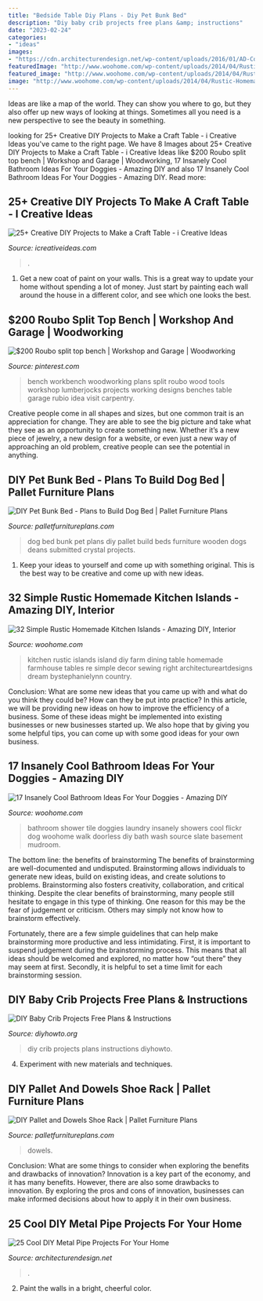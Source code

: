 ```yaml
---
title: "Bedside Table Diy Plans - Diy Pet Bunk Bed"
description: "Diy baby crib projects free plans &amp; instructions"
date: "2023-02-24"
categories:
- "ideas"
images:
- "https://cdn.architecturendesign.net/wp-content/uploads/2016/01/AD-Cool-DIY-Metal-Projects-For-Your-Home-04.jpg"
featuredImage: "http://www.woohome.com/wp-content/uploads/2014/04/Rustic-Homemade-Kitchen-Islands-30.jpg"
featured_image: "http://www.woohome.com/wp-content/uploads/2014/04/Rustic-Homemade-Kitchen-Islands-30.jpg"
image: "http://www.woohome.com/wp-content/uploads/2014/04/Rustic-Homemade-Kitchen-Islands-30.jpg"
---
```



Ideas are like a map of the world. They can show you where to go, but they also offer up new ways of looking at things. Sometimes all you need is a new perspective to see the beauty in something.

	

		
looking for 25+ Creative DIY Projects to Make a Craft Table - i Creative Ideas you've came to the right page. We have 8 Images about 25+ Creative DIY Projects to Make a Craft Table - i Creative Ideas like $200 Roubo split top bench | Workshop and Garage | Woodworking, 17 Insanely Cool Bathroom Ideas For Your Doggies - Amazing DIY and also 17 Insanely Cool Bathroom Ideas For Your Doggies - Amazing DIY. Read more:
		
    
## 25+ Creative DIY Projects To Make A Craft Table - I Creative Ideas

<img loading=lazy src="https://www.icreativeideas.com/wp-content/uploads/2016/09/crafttable6.jpg" onerror="this.onerror=null;this.src='https://tse2.mm.bing.net/th?id=OIP.hIeASqhZeG5HwdQNn9yZgAHaLO&amp;pid=15.1';" alt="25+ Creative DIY Projects to Make a Craft Table - i Creative Ideas">

_Source: icreativeideas.com_

>. 

	

1. Get a new coat of paint on your walls. This is a great way to update your home without spending a lot of money. Just start by painting each wall around the house in a different color, and see which one looks the best.

    
## $200 Roubo Split Top Bench | Workshop And Garage | Woodworking

<img loading=lazy src="https://i.pinimg.com/736x/80/6c/a4/806ca440df7bb0a6ef93a6429792bc72--workbench-ideas-roubo-workbench-plans.jpg?b=t" onerror="this.onerror=null;this.src='https://tse2.mm.bing.net/th?id=OIP.0xA-yUrLMzYUmgEKFhqV0wHaJ4&amp;pid=15.1';" alt="$200 Roubo split top bench | Workshop and Garage | Woodworking">

_Source: pinterest.com_

>bench workbench woodworking plans split roubo wood tools workshop lumberjocks projects working designs benches table garage rubio idea visit carpentry. 

	

Creative people come in all shapes and sizes, but one common trait is an appreciation for change. They are able to see the big picture and take what they see as an opportunity to create something new. Whether it’s a new piece of jewelry, a new design for a website, or even just a new way of approaching an old problem, creative people can see the potential in anything.

    
## DIY Pet Bunk Bed - Plans To Build Dog Bed | Pallet Furniture Plans

<img loading=lazy src="http://palletfurnitureplans.com/wp-content/uploads/2014/03/pet-bunk-bed-3.jpg" onerror="this.onerror=null;this.src='https://tse2.mm.bing.net/th?id=OIP.Coq3nH34Bbq0O9msWc4PgAHaJ4&amp;pid=15.1';" alt="DIY Pet Bunk Bed - Plans to Build Dog Bed | Pallet Furniture Plans">

_Source: palletfurnitureplans.com_

>dog bed bunk pet plans diy pallet build beds furniture wooden dogs deans submitted crystal projects. 

	

1. Keep your ideas to yourself and come up with something original. This is the best way to be creative and come up with new ideas.

    
## 32 Simple Rustic Homemade Kitchen Islands - Amazing DIY, Interior

<img loading=lazy src="http://www.woohome.com/wp-content/uploads/2014/04/Rustic-Homemade-Kitchen-Islands-30.jpg" onerror="this.onerror=null;this.src='https://tse2.mm.bing.net/th?id=OIP.nGV5WsP3C_HMO2twqB_BTAHaJ3&amp;pid=15.1';" alt="32 Simple Rustic Homemade Kitchen Islands - Amazing DIY, Interior">

_Source: woohome.com_

>kitchen rustic islands island diy farm dining table homemade farmhouse tables re simple decor sewing right architectureartdesigns dream bystephanielynn country. 

	

Conclusion: What are some new ideas that you came up with and what do you think they could be? How can they be put into practice?
In this article, we will be providing new ideas on how to improve the efficiency of a business. Some of these ideas might be implemented into existing businesses or new businesses started up. We also hope that by giving you some helpful tips, you can come up with some good ideas for your own business.

    
## 17 Insanely Cool Bathroom Ideas For Your Doggies - Amazing DIY

<img loading=lazy src="http://www.woohome.com/wp-content/uploads/2015/01/pet-bathroom-ideas-woohome-8.jpg" onerror="this.onerror=null;this.src='https://tse2.mm.bing.net/th?id=OIP.LFQUHwXsIJ6C97NXKorJvwHaLG&amp;pid=15.1';" alt="17 Insanely Cool Bathroom Ideas For Your Doggies - Amazing DIY">

_Source: woohome.com_

>bathroom shower tile doggies laundry insanely showers cool flickr dog woohome walk doorless diy bath wash source slate basement mudroom. 

	

The bottom line: the benefits of brainstorming
The benefits of brainstorming are well-documented and undisputed. Brainstorming allows individuals to generate new ideas, build on existing ideas, and create solutions to problems. Brainstorming also fosters creativity, collaboration, and critical thinking.
Despite the clear benefits of brainstorming, many people still hesitate to engage in this type of thinking. One reason for this may be the fear of judgement or criticism. Others may simply not know how to brainstorm effectively.

Fortunately, there are a few simple guidelines that can help make brainstorming more productive and less intimidating. First, it is important to suspend judgement during the brainstorming process. This means that all ideas should be welcomed and explored, no matter how “out there” they may seem at first. Secondly, it is helpful to set a time limit for each brainstorming session.

    
## DIY Baby Crib Projects Free Plans &amp; Instructions

<img loading=lazy src="http://www.diyhowto.org/wp-content/uploads/DIYHowto-DIY-Baby-Crib-Projects-Free-Plans-07.jpg" onerror="this.onerror=null;this.src='https://tse1.mm.bing.net/th?id=OIP.-X8IJzJBooEJGi4nz6i9gwHaPl&amp;pid=15.1';" alt="DIY Baby Crib Projects Free Plans &amp; Instructions">

_Source: diyhowto.org_

>diy crib projects plans instructions diyhowto. 

	

4. Experiment with new materials and techniques.

    
## DIY Pallet And Dowels Shoe Rack | Pallet Furniture Plans

<img loading=lazy src="https://palletfurnitureplans.com/wp-content/uploads/2015/03/handmade-pallet-shoes-rack.jpg" onerror="this.onerror=null;this.src='https://tse4.mm.bing.net/th?id=OIP.vIgDAO2fQaQDyKB3lsd4_AHaJ4&amp;pid=15.1';" alt="DIY Pallet and Dowels Shoe Rack | Pallet Furniture Plans">

_Source: palletfurnitureplans.com_

>dowels. 

	

Conclusion: What are some things to consider when exploring the benefits and drawbacks of innovation?
Innovation is a key part of the economy, and it has many benefits. However, there are also some drawbacks to innovation. By exploring the pros and cons of innovation, businesses can make informed decisions about how to apply it in their own business.

    
## 25 Cool DIY Metal Pipe Projects For Your Home

<img loading=lazy src="https://cdn.architecturendesign.net/wp-content/uploads/2016/01/AD-Cool-DIY-Metal-Projects-For-Your-Home-04.jpg" onerror="this.onerror=null;this.src='https://tse2.mm.bing.net/th?id=OIP.soq5h__2jZNaQdMHd8Gg5AHaE8&amp;pid=15.1';" alt="25 Cool DIY Metal Pipe Projects For Your Home">

_Source: architecturendesign.net_

>. 

	

2. Paint the walls in a bright, cheerful color.

